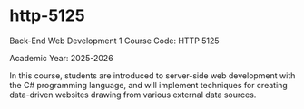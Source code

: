 # http-5125
Back-End Web Development 1
Course Code: HTTP 5125

Academic Year: 2025-2026

In this course, students are introduced to server-side web development with the C# programming language, and will implement techniques for creating data-driven websites drawing from various external data sources.
